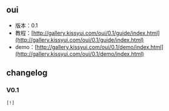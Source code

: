 ## oui

* 版本：0.1
* 教程：[http://gallery.kissyui.com/oui/0.1/guide/index.html](http://gallery.kissyui.com/oui/0.1/guide/index.html)
* demo：[http://gallery.kissyui.com/oui/0.1/demo/index.html](http://gallery.kissyui.com/oui/0.1/demo/index.html)

## changelog

### V0.1

    [!]


